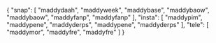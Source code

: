 {
  "snap": [
    "maddydaah",
    "maddyweek",
    "maddybase",
    "maddybaow",
    "maddybaow",
    "maddyfanp",
    "maddyfanp"
  ],
  "insta": [
    "maddypim",
    "maddypene",
    "maddyderps",
    "maddypene",
    "maddyderps"
  ],
  "tele": [
    "maddymor",
    "maddyfre",
    "maddyfre"
  ]
}
